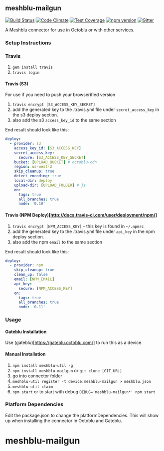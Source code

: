 ## meshblu-mailgun

[![Build Status](https://travis-ci.org/octoblu/meshblu-mailgun.svg?branch=master)](https://travis-ci.org/octoblu/meshblu-mailgun)
[![Code Climate](https://codeclimate.com/github/octoblu/meshblu-mailgun/badges/gpa.svg)](https://codeclimate.com/github/octoblu/meshblu-mailgun)
[![Test Coverage](https://codeclimate.com/github/octoblu/meshblu-mailgun/badges/coverage.svg)](https://codeclimate.com/github/octoblu/meshblu-mailgun)
[![npm version](https://badge.fury.io/js/meshblu-mailgun.svg)](http://badge.fury.io/js/meshblu-mailgun)
[![Gitter](https://badges.gitter.im/octoblu/help.svg)](https://gitter.im/octoblu/help)

A Meshblu connector for use in Octoblu or with other services.

### Setup Instructions

### Travis

1. `gem install travis`
1. `travis login`

#### Travis (S3)

For use if you need to push your browserified version

1. `travis encrypt [S3_ACCESS_KEY_SECRET]`
1. add the generated key to the .travis.yml file under `secret_access_key` in the s3 deploy section.
1. also add the s3 `access_key_id` to the same section

End result should look like this:

```yml
deploy:
  - provider: s3
    access_key_id: [S3_ACCESS_KEY]
    secret_access_key:
      secure: [S3_ACCESS_KEY_SECRET]
    bucket: [UPLOAD_BUCKET] # octoblu-cdn
    region: us-west-2
    skip_cleanup: true
    detect_encoding: true
    local-dir: deploy
    upload-dir: [UPLOAD_FOLDER] # js
    on:
      tags: true
      all_branches: true
      node: '0.10'
```

#### Travis (NPM Deploy)[http://docs.travis-ci.com/user/deployment/npm/]

1. `travis encrypt [NPM_ACCESS_KEY]` - this key is found in `~/.npmrc`
1. add the generated key to the .travis.yml file under `api_key` in the npm deploy section.
1. also add the npm `email` to the same section

End result should look like this:

```yml
deploy:
  - provider: npm
    skip_cleanup: true
    clean_up: false
    email: [NPM_EMAIL]
    api_key:
      secure: [NPM_ACCESS_KEY]
    on:
      tags: true
      all_branches: true
      node: '0.11'
```

### Usage

#### Gateblu Installation

Use (gateblu)[https://gateblu.octoblu.com/] to run this as a device.

#### Manual Installation

1. `npm install meshblu-util -g`
1. `npm install meshblu-mailgun` or `git clone [GIT_URL]`
1. go into connector folder
1. `meshblu-util register -t device:meshblu-mailgun > meshblu.json`
1. `meshblu-util claim`
1. `npm start` or to start with debug `DEBUG='meshblu-mailgun*' npm start`


### Platform Dependencies

Edit the package.json to change the platformDependencies. This will show up when installing the connector in Octoblu and Gateblu.
# meshblu-mailgun
